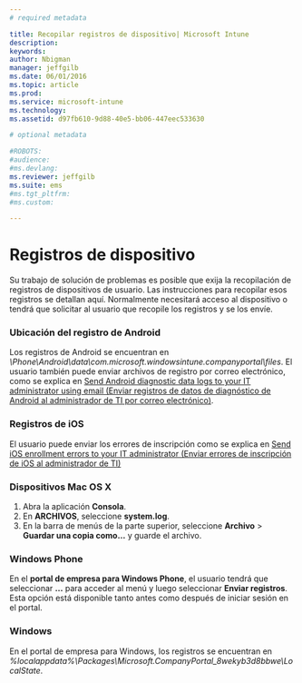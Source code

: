 ```yaml
---
# required metadata

title: Recopilar registros de dispositivo| Microsoft Intune
description:
keywords:
author: Nbigman
manager: jeffgilb
ms.date: 06/01/2016
ms.topic: article
ms.prod:
ms.service: microsoft-intune
ms.technology:
ms.assetid: d97fb610-9d88-40e5-bb06-447eec533630

# optional metadata

#ROBOTS:
#audience:
#ms.devlang:
ms.reviewer: jeffgilb
ms.suite: ems
#ms.tgt_pltfrm:
#ms.custom:

---
```


# Registros de dispositivo

Su trabajo de solución de problemas es posible que exija la recopilación de registros de dispositivos de usuario. Las instrucciones para recopilar esos registros se detallan aquí. Normalmente necesitará acceso al dispositivo o tendrá que solicitar al usuario que recopile los registros y se los envíe. 

### Ubicación del registro de Android
Los registros de Android se encuentran en *<Android Device>\Phone\Android\data\com.microsoft.windowsintune.companyportal\files*. El usuario también puede enviar archivos de registro por correo electrónico, como se explica en [Send Android diagnostic data logs to your IT administrator using email (Enviar registros de datos de diagnóstico de Android al administrador de TI por correo electrónico)](/intune/enduser/send-diagnostic-data-logs-to-your-it-administrator-using-email-android).

### Registros de iOS

El usuario puede enviar los errores de inscripción como se explica en [Send iOS enrollment errors to your IT administrator (Enviar errores de inscripción de iOS al administrador de TI)](/intune/enduser/send-errors-to-your-it-admin-ios)

### Dispositivos Mac OS X

1. Abra la aplicación **Consola**.
2. En **ARCHIVOS**, seleccione **system.log**.
3. En la barra de menús de la parte superior, seleccione **Archivo** > **Guardar una copia como…** y guarde el archivo.

### Windows Phone

En el **portal de empresa para Windows Phone**, el usuario tendrá que seleccionar **…** para acceder al menú y luego seleccionar **Enviar registros**. Esta opción está disponible tanto antes como después de iniciar sesión en el portal.

### Windows

En el portal de empresa para Windows, los registros se encuentran en *%localappdata%\Packages\Microsoft.CompanyPortal_8wekyb3d8bbwe\LocalState*.


<!--HONumber=Jun16_HO1-->



